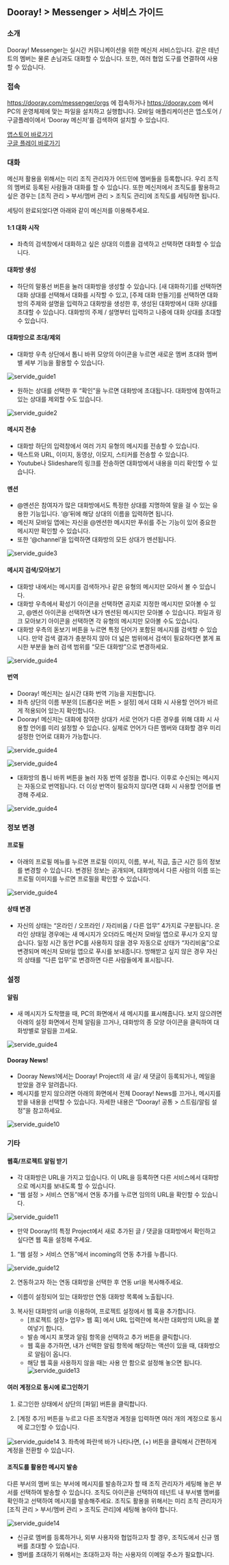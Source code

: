 ## Dooray! > Messenger > 서비스 가이드

### 소개
Dooray! Messenger는 실시간 커뮤니케이션을 위한 메신저 서비스입니다. 같은 테넌트의 멤버는 물론 손님과도 대화할 수 있습니다. 또한, 여러 협업 도구를 연결하여 사용할 수 있습니다.

### 접속
https://dooray.com/messenger/orgs 에 접속하거나 https://dooray.com 에서 PC의 운영체제에 맞는 파일을 설치하고 실행합니다.
모바일 애플리케이션은 앱스토어 / 구글플레이에서 ‘Dooray 메신저’를 검색하여 설치할 수 있습니다. 

[앱스토어 바로가기](https://itunes.apple.com/kr/app/dooray-messenger/id1273636061?mt=8)<br>
[구글 플레이 바로가기](https://play.google.com/store/apps/details?id=com.dooray.messenger)

### 대화
메신저 활용을 위해서는 미리 조직 관리자가 어드민에 멤버들을 등록합니다. 우리 조직의 멤버로 등록된 사람들과 대화를 할 수 있습니다. 또한 메신저에서 조직도를 활용하고 싶은 경우는 [조직 관리 > 부서/멤버 관리 > 조직도 관리]에 조직도를 세팅하면 됩니다.

세팅이 완료되었다면 아래와 같이 메신저를 이용해주세요. 

#### 1:1 대화 시작
- 좌측의 검색창에서 대화하고 싶은 상대의 이름을 검색하고 선택하면 대화할 수 있습니다. 

#### 대화방 생성
- 하단의 말풍선 버튼을 눌러 대화방을 생성할 수 있습니다. [새 대화하기]를 선택하면 대화 상대를 선택해서 대화를 시작할 수 있고, [주제 대화 만들기]를 선택하면 대화방의 주제와 설명을 입력하고 대화방을 생성한 후, 생성된 대화방에서 대화 상대를 초대할 수 있습니다.
대화방의 주제 / 설명부터 입력하고 나중에 대화 상대를 초대할 수 있습니다.

#### 대화방으로 초대/제외
- 대화방 우측 상단에서 톱니 바퀴 모양의 아이콘을 누르면 새로운 멤버 초대와 멤버 별 세부 기능을 활용할 수 있습니다.

![servide_guide1](http://static.toastoven.net/prod_dooray_messenger/Messenger_01_ko.png)

- 원하는 상대를 선택한 후 “확인”을 누르면 대화방에 초대됩니다. 대화방에 참여하고 있는 상대를 제외할 수도 있습니다.

![servide_guide2](http://static.toastoven.net/prod_dooray_messenger/Messenger_02_ko.png)

#### 메시지 전송
- 대화방 하단의 입력창에서 여러 가지 유형의 메시지를 전송할 수 있습니다.
-	텍스트와 URL, 이미지, 동영상, 이모지, 스티커를 전송할 수 있습니다.
-	Youtube나 Slideshare의 링크를 전송하면 대화방에서 내용을 미리 확인할 수 있습니다.

#### 멘션
-	@멘션은 참여자가 많은 대화방에서도 특정한 상대를 지명하여 말을 걸 수 있는 유용한 기능입니다. ‘@’뒤에 해당 상대의 이름을 입력하면 됩니다.
-	메신저 모바일 앱에는 자신을 @멘션한 메시지만 푸쉬를 주는 기능이 있어 중요한 메시지만 확인할 수 있습니다.
-	또한 ‘@channel’을 입력하면 대화방의 모든 상대가 멘션됩니다.

![servide_guide3](http://static.toastoven.net/prod_dooray_messenger/Messenger_03_ko.png)

#### 메시지 검색/모아보기
- 대화방 내에서는 메시지를 검색하거나 같은 유형의 메시지만 모아서 볼 수 있습니다.
-	대화방 우측에서 확성기 아이콘을 선택하면 공지로 지정한 메시지만 모아볼 수 있고, @멘션 아이콘을 선택하면 내가 멘션된 메시지만 모아볼 수 있습니다. 파일과 링크 모아보기 아이콘을 선택하면 각 유형의 메시지만 모아볼 수도 있습니다.
-	대화방 우측의 돋보기 버튼을 누르면 특정 단어가 포함된 메시지를 검색할 수 있습니다. 만약 검색 결과가 충분하지 않아 더 넓은 범위에서 검색이 필요하다면 붉게 표시한 부분을 눌러 검색 범위를 “모든 대화방”으로 변경하세요.

![servide_guide4](http://static.toastoven.net/prod_dooray_messenger/Messenger_04_ko.png)

#### 번역
- Dooray! 메신저는 실시간 대화 번역 기능을 지원합니다.
- 좌측 상단의 이름 부분의 [드롭다운 버튼 >  설정] 에서 대화 시 사용할 언어가 바르게 적용되어 있는지 확인합니다.
-	Dooray! 메신저는 대화에 참여한 상대가 서로 언어가 다른 경우를 위해 대화 시 사용할 언어를 미리 설정할 수 있습니다. 실제로 언어가 다른 멤버와 대화할 경우 미리 설정한 언어로 대화가 가능합니다.

![servide_guide4](http://static.toastoven.net/prod_dooray_messenger/Messenger_05_ko.png)

![servide_guide4](http://static.toastoven.net/prod_dooray_messenger/Messenger_06_ko.png)

- 대화방의 톱니 바퀴 버튼을 눌러 자동 번역 설정을 켭니다. 이후로 수신되는 메시지는 자동으로 번역됩니다. 더 이상 번역이 필요하지 않다면 대화 시 사용할 언어를 변경해 주세요. 

![servide_guide4](http://static.toastoven.net/prod_dooray_messenger/Messenger_07_ko.png)

### 정보 변경
#### 프로필
- 아래의 프로필 메뉴를 누르면 프로필 이미지, 이름, 부서, 직급, 출근 시간 등의 정보를 변경할 수 있습니다. 변경된 정보는 공개되며, 대화방에서 다른 사람의 이름 또는 프로필 이미지를 누르면 프로필을 확인할 수 있습니다.

![servide_guide4](http://static.toastoven.net/prod_dooray_messenger/Messenger_08_ko.png)

#### 상태 변경
- 자신의 상태는 “온라인 / 오프라인 / 자리비움 / 다른 업무” 4가지로 구분됩니다. 온라인 상태일 경우에는 새 메시지가 오더라도 메신저 모바일 앱으로 푸시가 오지 않습니다. 일정 시간 동안 PC를 사용하지 않을 경우 자동으로 상태가 “자리비움”으로 변경되며 메신저 모바일 앱으로 푸시를 보내줍니다. 방해받고 싶지 않은 경우 자신의 상태를 “다른 업무”로 변경하면 다른 사람들에게 표시됩니다.

### 설정
#### 알림
- 새 메시지가 도착했을 때, PC의 화면에서 새 메시지를 표시해줍니다. 보지 않으려면 아래의 설정 화면에서 전체 알림을 끄거나, 대화방의 종 모양 아이콘을 클릭하여 대화방별로 알림을 끄세요.

![servide_guide4](http://static.toastoven.net/prod_dooray_messenger/Messenger_09_ko.png)

#### Dooray News!
-	Dooray News!에서는 Dooray! Project의 새 글/ 새 댓글이 등록되거나, 메일을 받았을 경우 알려줍니다.
-	메시지를 받지 않으려면 아래의 화면에서 전체 Dooray! News를 끄거나, 메시지를 받을 내용을 선택할 수 있습니다. 자세한 내용은 “Dooray! 공통 > 스트림/알림 설정”을 참고하세요.

![servide_guide10](http://static.toastoven.net/prod_dooray_messenger/Messenger_10_ko.png)

### 기타
#### 웹훅/프로젝트 알림 받기
- 각 대화방은 URL을 가지고 있습니다. 이 URL을 등록하면 다른 서비스에서 대화방으로 메시지를 보내도록 할 수 있습니다.
- “웹 설정 > 서비스 연동”에서 연동 추가를 누르면 임의의 URL을 확인할 수 있습니다.

![servide_guide11](http://static.toastoven.net/prod_dooray_messenger/Messenger_11_ko.png)

- 만약 Dooray!의 특정 Project에서 새로 추가된 글 / 댓글을 대화방에서 확인하고 싶다면 웹 훅을 설정해 주세요. 

1. “웹 설정 > 서비스 연동”에서 incoming의 연동 추가를 누릅니다. 

![servide_guide12](http://static.toastoven.net/prod_dooray_messenger/Messenger_12_ko.png)

2. 연동하고자 하는 연동 대화방을 선택한 후 연동 url을 복사해주세요. 
* 이름이 설정되어 있는 대화방만 연동 대화방 목록에 노출됩니다. 
3. 복사된 대화방의 url을 이용하여, 프로젝트 설정에서 웹 훅을 추가합니다. 
    -	[프로젝트 설정> 업무> 웹 훅] 에서 URL 입력란에 복사한 대화방의 URL을 붙여넣기 합니다. 
    -	발송 메시지 포맷과 알림 항목을 선택하고 추가 버튼을 클릭합니다.
    - 웹 훅을 추가하면, 내가 선택한 알림 항목에 해당하는 액션이 있을 때, 대화방으로 알림이 옵니다.
    -	해당 웹 훅을 사용하지 않을 때는 사용 안 함으로 설정해 놓으면 됩니다. 
![servide_guide13](http://static.toastoven.net/prod_dooray_messenger/service_guide_13.png)


#### 여러 계정으로 동시에 로그인하기
1. 로그인한 상태에서 상단의 [파일] 버튼을 클릭합니다.

2. [계정 추가] 버튼을 누르고 다른 조직명과 계정을 입력하면 여러 개의 계정으로 동시에 로그인할 수 있습니다.

![servide_guide14](http://static.toastoven.net/prod_dooray_messenger/service_guide_14.png)
3. 좌측에 파란색 바가 나타나면, (+) 버튼을 클릭해서 간편하게 계정을 전환할 수 있습니다.

#### 조직도를 활용한 메시지 발송 
다른 부서의 멤버 또는 부서에 메시지를 발송하고자 할 때 조직 관리자가 세팅해 놓은 부서를 선택하여 발송할 수 있습니다.  조직도 아이콘을 선택하여 테넌트 내 부서별 멤버를 확인하고 선택하여 메시지를 발송해주세요.
조직도 활용을 위해서는 미리 조직 관리자가 [조직 관리 > 부서/멤버 관리 > 조직도 관리]에 세팅해 놓아야 합니다. 

![servide_guide14](http://static.toastoven.net/prod_dooray_messenger/service_guide_14.png)
-	신규로 멤버를 등록하거나, 외부 사용자와 협업하고자 할 경우, 조직도에서 신규 멤버를 초대할 수 있습니다.
-	멤버를 초대하기 위해서는 초대하고자 하는 사용자의 이메일 주소가 필요합니다.   

